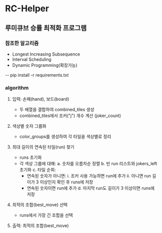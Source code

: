 # RC-Helper
루미큐브 승률 최적화 프로그램
--
### 참조한 알고리즘
   - Longest Increasing Subsequence
   - Interval Scheduling
   - Dynamic Programming(확장가능)

--
pip install -r requirements.txt

### algorithm
1. 입력: 손패(hand), 보드(board)
   - 두 배열을 결합하여 combined_tiles 생성
   - combined_tiles에서 조커("j") 개수 계산 (joker_count)

2. 색상별 숫자 그룹화
   - color_groups를 생성하여 각 타일을 색상별로 정리

3. 최대 길이의 연속된 타일(run) 찾기
   - runs 초기화
   - 각 색상 그룹에 대해:
     a. 숫자를 오름차순 정렬
     b. 빈 run 리스트와 jokers_left 초기화
     c. 타일 순회:
        - 연속된 숫자가 아니면:
          i. 조커 사용 가능하면 run에 추가
          ii. 아니면 run 길이가 3 이상인지 확인 후 runs에 저장
        - 연속된 숫자이면 run에 추가
     d. 마지막 run도 길이가 3 이상이면 runs에 저장

4. 최적의 조합(best_move) 선택
   - runs에서 가장 긴 조합을 선택

5. 출력: 최적의 조합(best_move)
